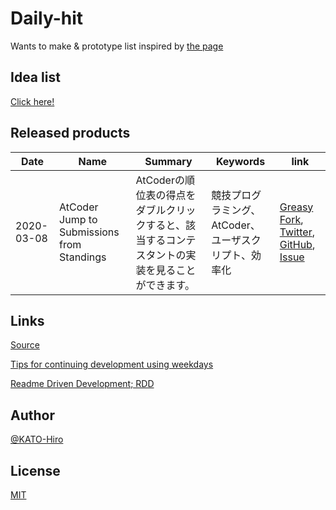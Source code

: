 # Daily-hit

Wants to make &amp; prototype list inspired by [the page](https://masuidrive.tadalist.com/lists/1941485/public)

## Idea list

[Click here!](https://github.com/KATO-Hiro/Daily-hit/blob/master/idea_list.md)

## Released products

|Date|Name|Summary|Keywords|link|
|--|--|--|--|--|
|2020-03-08|AtCoder Jump to Submissions from Standings|AtCoderの順位表の得点をダブルクリックすると、該当するコンテスタントの実装を見ることができます。|競技プログラミング、AtCoder、ユーザスクリプト、効率化|[Greasy Fork](https://greasyfork.org/ja/scripts/397528-atcoder-jump-to-submissions-from-standings), [Twitter](https://twitter.com/k_hiro1818/status/1236644205176311808), [GitHub](https://github.com/KATO-Hiro/AtCoder-Jump-to-Submissions-from-Standings), [Issue](https://github.com/KATO-Hiro/Daily-hit/issues/21)|

## Links

[Source](https://masuidrive.tadalist.com/lists/1941485/public)

[Tips for continuing development using weekdays](https://docs.google.com/presentation/d/1WYo14faJY9LVSAazTT3_FCoCYv48JODZlZO7rppuZPQ/edit#slide=id.g89fd1a9fd7_2_75)

[Readme Driven Development; RDD](https://qiita.com/b4b4r07/items/c80d53db9a0fd59086ec)

## Author

[@KATO-Hiro](https://twitter.com/k_hiro1818)

## License

[MIT](http://KATO-Hiro.mit-license.org)
